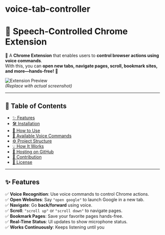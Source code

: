 # voice-tab-controller
# 🎤 Speech-Controlled Chrome Extension  
🚀 A **Chrome Extension** that enables users to **control browser actions using voice commands**.  
With this, you can **open new tabs, navigate pages, scroll, bookmark sites, and more—hands-free!** 🎤  

![Extension Preview](https://via.placeholder.com/800x400?text=Voice+Tab+Controller)  
*(Replace with actual screenshot)*  

---

## 📜 Table of Contents  
- [✨ Features](#-features)  
- [🛠 Installation](#-installation)  
- [📌 How to Use](#-how-to-use)  
- [🎤 Available Voice Commands](#-available-voice-commands)  
- [⚙️ Project Structure](#-project-structure)  
- [💡 How It Works](#-how-it-works)  
- [🚀 Hosting on GitHub](#-hosting-on-github)  
- [🤝 Contribution](#-contribution)  
- [📜 License](#-license)  

---

## ✨ Features  
✅ **Voice Recognition**: Use voice commands to control Chrome actions.  
✅ **Open Websites**: Say `"open google"` to launch Google in a new tab.  
✅ **Navigate**: Go **back/forward** using voice.  
✅ **Scroll**: `"scroll up"` or `"scroll down"` to navigate pages.  
✅ **Bookmark Pages**: Save your favorite pages hands-free.  
✅ **Real-Time Status**: UI updates to show microphone status.  
✅ **Works Continuously**: Keeps listening until you
